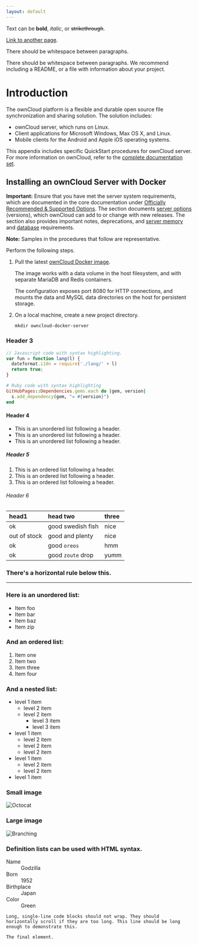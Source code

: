 ```yaml
---
layout: default
---
```


Text can be **bold**, _italic_, or ~~strikethrough~~.

[Link to another page](./another-page.html).

There should be whitespace between paragraphs.

There should be whitespace between paragraphs. We recommend including a README, or a file with information about your project.

# Introduction

The ownCloud platform is a flexible and durable open source file synchronization and sharing solution.  The solution includes:

 - ownCloud server, which runs on Linux.
 - Client applications for Microsoft Windows, Max OS X, and Linux.
 - Mobile clients for the Android and Apple iOS operating systems.

This appendix includes specific QuickStart procedures for ownCloud server.  For more information on ownCloud, refer to the [complete documentation set](https://doc.owncloud.com).

## Installing an ownCloud Server with Docker


**Important:** Ensure that you have met the server system requirements, which are documented in the core documentation under [Officially Recommended & Supported Options](https://doc.owncloud.com/server/admin_manual/installation/system_requirements.html).  The section documents [server options](https://doc.owncloud.com/server/admin_manual/installation/system_requirements.html#server) (versions), which ownCloud can add to or change with new releases. The section also provides important notes, deprecations, and [server memory](https://doc.owncloud.com/server/admin_manual/installation/system_requirements.html#memory-requirements) and [database](https://doc.owncloud.com/server/admin_manual/installation/system_requirements.html#database-requirements) requirements.

**Note:** Samples in the procedures that follow are representative.

Perform the following steps.


 1. Pull the latest [ownCloud Docker image](https://hub.docker.com/r/owncloud/server/).

    The image works with a data volume in the host filesystem, and with separate MariaDB and Redis containers.  
  
    The configuration exposes port 8080 for HTTP connections, and mounts the data and MySQL data directories on the host for persistent storage.

 2. On a local machine, create a new project directory.  
  
    `mkdir owncloud-docker-server`  

### Header 3

```js
// Javascript code with syntax highlighting.
var fun = function lang(l) {
  dateformat.i18n = require('./lang/' + l)
  return true;
}
```

```ruby
# Ruby code with syntax highlighting
GitHubPages::Dependencies.gems.each do |gem, version|
  s.add_dependency(gem, "= #{version}")
end
```

#### Header 4

*   This is an unordered list following a header.
*   This is an unordered list following a header.
*   This is an unordered list following a header.

##### Header 5

1.  This is an ordered list following a header.
2.  This is an ordered list following a header.
3.  This is an ordered list following a header.

###### Header 6

| head1        | head two          | three |
|:-------------|:------------------|:------|
| ok           | good swedish fish | nice  |
| out of stock | good and plenty   | nice  |
| ok           | good `oreos`      | hmm   |
| ok           | good `zoute` drop | yumm  |

### There's a horizontal rule below this.

* * *

### Here is an unordered list:

*   Item foo
*   Item bar
*   Item baz
*   Item zip

### And an ordered list:

1.  Item one
1.  Item two
1.  Item three
1.  Item four

### And a nested list:

- level 1 item
  - level 2 item
  - level 2 item
    - level 3 item
    - level 3 item
- level 1 item
  - level 2 item
  - level 2 item
  - level 2 item
- level 1 item
  - level 2 item
  - level 2 item
- level 1 item

### Small image

![Octocat](https://assets-cdn.github.com/images/icons/emoji/octocat.png)

### Large image

![Branching](https://guides.github.com/activities/hello-world/branching.png)


### Definition lists can be used with HTML syntax.

<dl>
<dt>Name</dt>
<dd>Godzilla</dd>
<dt>Born</dt>
<dd>1952</dd>
<dt>Birthplace</dt>
<dd>Japan</dd>
<dt>Color</dt>
<dd>Green</dd>
</dl>

```
Long, single-line code blocks should not wrap. They should horizontally scroll if they are too long. This line should be long enough to demonstrate this.
```

```
The final element.
```
